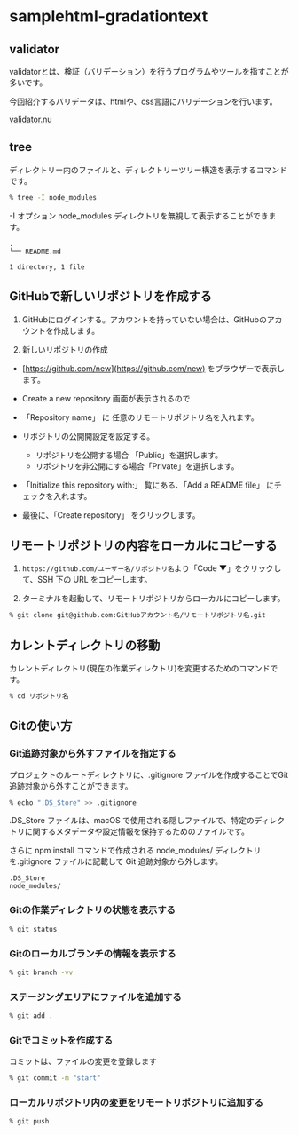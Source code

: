 # samplehtml-gradationtext

## validator

validatorとは、検証（バリデーション）を行うプログラムやツールを指すことが多いです。

今回紹介するバリデータは、htmlや、css言語にバリデーションを行います。

[validator.nu](https://validator.nu/)

## tree

ディレクトリー内のファイルと、ディレクトリーツリー構造を表示するコマンドです。

```sh
% tree -I node_modules
```

-I オプション node_modules ディレクトリを無視して表示することができます。

```result
.
└── README.md

1 directory, 1 file
```

## GitHubで新しいリポジトリを作成する

1. GitHubにログインする。アカウントを持っていない場合は、GitHubのアカウントを作成します。

2. 新しいリポジトリの作成

- [https://github.com/new](https://github.com/new) をブラウザーで表示します。

- Create a new repository 画面が表示されるので

- 「Repository name」 に 任意のリモートリポジトリ名を入れます。

- リポジトリの公開開設定を設定する。
  - リポジトリを公開する場合 「Public」を選択します。
  - リポジトリを非公開にする場合「Private」を選択します。

- 「Initialize this repository with:」 覧にある、「Add a README file」 にチェックを入れます。

- 最後に、「Create repository」 をクリックします。

## リモートリポジトリの内容をローカルにコピーする

1. `https://github.com/ユーザー名/リポジトリ名`より「Code ▼」をクリックして、SSH 下の URL をコピーします。

2. ターミナルを起動して、リモートリポジトリからローカルにコピーします。

```sh
% git clone git@github.com:GitHubアカウント名/リモートリポジトリ名.git
```

## カレントディレクトリの移動

カレントディレクトリ(現在の作業ディレクトリ)を変更するためのコマンドです。

```sh
% cd リポジトリ名
```

## Gitの使い方

### Git追跡対象から外すファイルを指定する

プロジェクトのルートディレクトリに、.gitignore ファイルを作成することでGit追跡対象から外すことができます。

```sh
% echo ".DS_Store" >> .gitignore
```

.DS_Store ファイルは、macOS で使用される隠しファイルで、特定のディレクトリに関するメタデータや設定情報を保持するためのファイルです。

さらに npm install コマンドで作成される node_modules/ ディレクトリを.gitignore ファイルに記載して Git 追跡対象から外します。

```.gitignore
.DS_Store
node_modules/
```

### Gitの作業ディレクトリの状態を表示する

```sh
% git status
```

### Gitのローカルブランチの情報を表示する

```sh
% git branch -vv
```

### ステージングエリアにファイルを追加する

```sh
% git add .
```

### Gitでコミットを作成する

コミットは、ファイルの変更を登録します

```sh
% git commit -m "start"
```

### ローカルリポジトリ内の変更をリモートリポジトリに追加する

```sh
% git push
```

